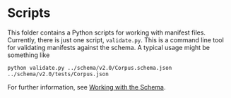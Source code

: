# Scripts

This folder contains a Python scripts for working with manifest files. Currently, there is just one script, `validate.py`. This is a command line tool for validating manifests against the schema. A typical usage might be something like

```
python validate.py ../schema/v2.0/Corpus.schema.json ../schema/v2.0/tests/Corpus.json
```

For further information, see [Working with the Schema](https://whatevery1says.github.io/manifest/working-with-the-schema/).
